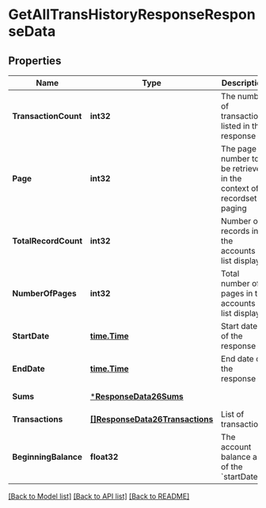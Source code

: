 # GetAllTransHistoryResponseResponseData

## Properties
Name | Type | Description | Notes
------------ | ------------- | ------------- | -------------
**TransactionCount** | **int32** | The number of transactions listed in the response | [default to null]
**Page** | **int32** | The page number to be retrieved in the context of recordset paging | [default to null]
**TotalRecordCount** | **int32** | Number of records in the accounts list display | [default to null]
**NumberOfPages** | **int32** | Total number of pages in the accounts list display | [default to null]
**StartDate** | [**time.Time**](time.Time.md) | Start date of the response | [default to null]
**EndDate** | [**time.Time**](time.Time.md) | End date of the response | [default to null]
**Sums** | [***ResponseData26Sums**](ResponseData26_sums.md) |  | [default to null]
**Transactions** | [**[]ResponseData26Transactions**](ResponseData26_transactions.md) | List of transactions | [default to null]
**BeginningBalance** | **float32** | The account balance as of the &#x60;startDate&#x60;. | [default to null]

[[Back to Model list]](../README.md#documentation-for-models) [[Back to API list]](../README.md#documentation-for-api-endpoints) [[Back to README]](../README.md)

